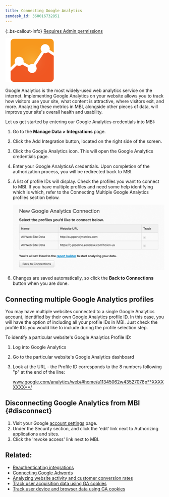```yaml
---
title: Connecting Google Analytics
zendesk_id: 360016732851
---
```


{:.bs-callout-info}
[Requires Admin permissions](../../../administrator/user-management/user-management.md)

![](../../../assets/google-analytics-logo.png)

Google Analytics is the most widely-used web analytics service on the internet. Implementing Google Analytics on your website allows you to track how visitors use your site, what content is attractive, where visitors exit, and more. Analyzing these metrics in MBI, alongside other pieces of data, will improve your site's overall health and usability.

Let us get started by entering our Google Analytics credentials into MBI:

1. Go to the **Manage Data > Integrations** page.
1. Click the Add Integration button, located on the right side of the screen.
1. Click the Google Analytics icon. This will open the Google Analytics credentials page.
1. Enter your Google AnalyticsA credentials. Upon completion of the authorization process, you will be redirected back to MBI.
1. A list of profile IDs will display. Check the profiles you want to connect to MBI. If you have multiple profiles and need some help identifying which is which, refer to the Connecting Multiple Google Analytics profiles section below.

     ![](../../../assets/Screen_Shot_2015-11-17_at_11.20.08_AM.png)<!--{: width="600px"}-->

1. Changes are saved automatically, so click the **Back to Connections** button when you are done.

## Connecting multiple Google Analytics profiles

You may have multiple websites connected to a single Google Analytics account, identified by their own Google Analytics profile ID. In this case, you will have the option of including all your profile IDs in MBI. Just check the profile IDs you would like to include during the profile selection step.

To identify a particular website's Google Analytics Profile ID:

1. Log into Google Analytics
1. Go to the particular website's Google Analytics dashboard
1. Look at the URL - the Profile ID corresponds to the 8 numbers following "p" at the end of the line:

   www.google.com/analytics/web/#home/a11345062w43527078p**XXXXXXXX**/

## Disconnecting Google Analytics from MBI {#disconnect}

1. Visit your Google [account settings](https://www.google.com/accounts/) page.
1. Under the Security section,  and click the 'edit' link next to Authorizing applications and sites.
1. Click the 'revoke access' link next to MBI.

## Related:

* [Reauthenticating integrations](https://support.magento.com/hc/en-us/articles/360016733151)
* [Connecting Google Adwords](../integrations/google-adwords.md)
* [Analyzing website activity and customer conversion rates](../../analysis/web-act-cust-conversion.md)
* [Track user acquisition data using GA cookies](../../analysis/google-track-user-acq.md)
* [Track user device and browser data using GA cookies](https://support.magento.com/hc/en-us/articles/360016732911)
